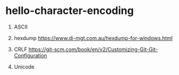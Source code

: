 # hello-character-encoding

1. ASCII

2. hexdump
https://www.di-mgt.com.au/hexdump-for-windows.html

3. CRLF
https://git-scm.com/book/en/v2/Customizing-Git-Git-Configuration

4. Unicode 

